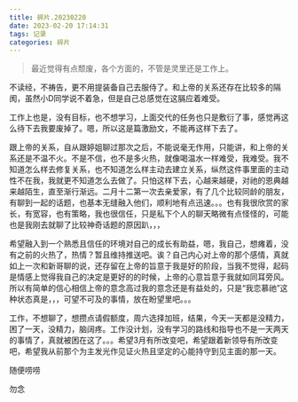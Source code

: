 ```yaml
---
title: 碎片.20230220
date: 2023-02-20 17:14:31
tags: 记录
categories: 碎片
---
```


>最近觉得有点颓废，各个方面的，不管是灵里还是工作上。

不读经，不祷告，更不用提装备自己去服侍了。和上帝的关系还存在比较多的隔阂，虽然小D同学说不着急，但是自己总感觉在这膈应着难受。

工作上也是，没有目标，也不想学习，上面交代的任务也只是敷衍了事，感觉再这么待下去我要废掉了。嗯，所以这是篇激励文，不能再这样下去了。

跟上帝的关系，自从跟婷姐聊过那次之后，不能说毫无作用，只能讲，和上帝的关系还是不温不火。不是不信，也不是多火热，就像喝温水一样难受，我难受。我不知道怎么样去修复关系，也不知道怎么样主动去建立关系，纵然这件事里面的主动性不在我，我就更不知道怎么去做了。只怕这样下去，心越来越硬，对祂的恩典越来越陌生，直至渐行渐远。二月十二第一次去亲爱家，有了几个比较同龄的朋友，有聊到一起的话题，也基本无缝融入他们，顺利地有点迅速。。。也有我很欣赏的家长，有宽容，也有策略，我也很信任，只是私下个人的聊天略微有点怪怪的，可能也是我刚去就聊了比较神奇话题的原因趴，，，

希望融入到一个熟悉且信任的环境对自己的成长有助益，嗯，我自己，想瘫着，没有之前的火热了，热情？暂且维持推送吧。诶？自己内心对上帝的那个感情，真就如上一次和新哥聊的说，还存留在上帝的旨意于我是好的阶段，当我不觉得，起码是情感上觉得我自己的决定是更好的的时候，上帝的心意旨意于我就如同耳旁风。所以有简单的信心相信上帝的意念高过我的意念还是有益处的，只是“我恋慕祂”这种状态真是，，，可望不可及的事情，放在盼望里吧。。。

工作，不想聊了，想攒点请假额度，周六选择加班，结果，今天一天都是没精力，困了一天，没精力，脑阔疼。工作没计划，没有学习的路线和指导也不是一天两天的事情了，真就被困在这了。。。希望3月有所改变吧，希望跟着新领导有所改变吧，希望我从前那个为主发光作见证火热且坚定的心能持守到见主面的那一天。

随便唠唠

勿念
